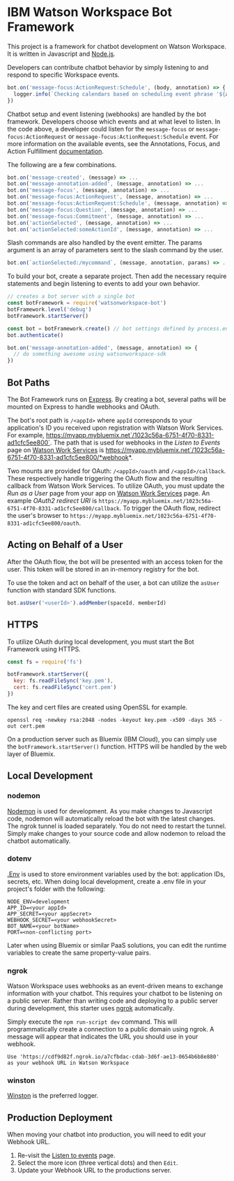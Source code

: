 # IBM Watson Workspace Bot Framework

This project is a framework for chatbot development on Watson Workspace. It is written in Javascript and [Node.js](https://nodejs.org).

Developers can contribute chatbot behavior by simply listening to and respond to specific Workspace events.

```javascript
bot.on('message-focus:ActionRequest:Schedule', (body, annotation) => {
  logger.info(`Checking calendars based on scheduling event phrase '${annotation.phrase}'`)
})
```

Chatbot setup and event listening (webhooks) are handled by the bot framework. Developers choose which events and at what level to listen. In the code above, a developer could listen for the `message-focus` or `message-focus:ActionRequest` or `message-focus:ActionRequest:Schedule` event. For more information on the available events, see the Annotations, Focus, and Action Fulfillment [documentation](https://workspace.ibm.com/developer/docs).

The following are a few combinations.
```javascript
bot.on('message-created', (message) => ...
bot.on('message-annotation-added', (message, annotation) => ...
bot.on('message-focus', (message, annotation) => ...
bot.on('message-focus:ActionRequest', (message, annotation) => ...
bot.on('message-focus:ActionRequest:Schedule', (message, annotation) => ...
bot.on('message-focus:Question', (message, annotation) => ...
bot.on('message-focus:Commitment', (message, annotation) => ...
bot.on('actionSelected', (message, annotation) => ...
bot.on('actionSelected:someActionId', (message, annotation) => ...
```

Slash commands are also handled by the event emitter. The params argument is an array of parameters sent to the slash command by the user.
```javascript
bot.on(`actionSelected:/mycommand`, (message, annotation, params) => ...
```


To build your bot, create a separate project. Then add the necessary require statements and begin listening to events to add your own behavior.

```javascript
// creates a bot server with a single bot
const botFramework = require('watsonworkspace-bot')
botFramework.level('debug')
botFramework.startServer()

const bot = botFramework.create() // bot settings defined by process.env
bot.authenticate()

bot.on('message-annotation-added', (message, annotation) => {
  // do something awesome using watsonworkspace-sdk
})
```

## Bot Paths
The Bot Framework runs on [Express](http://expressjs.com). By creating a bot, several paths will be mounted on Express to handle webhooks and OAuth.

The bot's root path is `/<appId>` where `appId` corresponds to your application's ID you received upon registration with Watson Work Services. For example, https://myapp.mybluemix.net`/1023c56a-6751-4f70-8331-ad1cfc5ee800`. The path that is used for webhooks in the *Listen to Events* page on [Watson Work Services](https://developer.watsonwork.ibm.com/apps) is https://myapp.mybluemix.net`/1023c56a-6751-4f70-8331-ad1cfc5ee800/*webhook*.

Two mounts are provided for OAuth: `/<appId>/oauth` and `/<appId>/callback`. These respectively handle triggering the OAuth flow and the resulting callback from Watson Work Services. To utilize OAuth, you must update the *Run as a User* page from your app on [Watson Work Services](https://developer.watsonwork.ibm.com/apps) page. An example *OAuth2 redirect URI* is `https://myapp.mybluemix.net/1023c56a-6751-4f70-8331-ad1cfc5ee800/callback`. To trigger the OAuth flow, redirect the user's browser to `https://myapp.mybluemix.net/1023c56a-6751-4f70-8331-ad1cfc5ee800/oauth`.

## Acting on Behalf of a User
After the OAuth flow, the bot will be presented with an access token for the user. This token will be stored in an in-memory registry for the bot.

To use the token and act on behalf of the user, a bot can utilize the `asUser` function with standard SDK functions.

```javascript
bot.asUser('<userId>').addMember(spaceId, memberId)
```

## HTTPS
To utilize OAuth during local development, you must start the Bot Framework using HTTPS.

```javascript
const fs = require('fs')

botFramework.startServer({
  key: fs.readFileSync('key.pem'),
  cert: fs.readFileSync('cert.pem')
})
```

The key and cert files are created using OpenSSL for example.

```
openssl req -newkey rsa:2048 -nodes -keyout key.pem -x509 -days 365 -out cert.pem
```

On a production server such as Bluemix (IBM Cloud), you can simply use the `botFramework.startServer()` function.  HTTPS will be handled by the web layer of Bluemix.

## Local Development
### nodemon

[Nodemon](https://github.com/remy/nodemon) is used for development. As you make changes to Javascript code, nodemon will automatically reload the bot with the latest changes. The ngrok tunnel is loaded separately. You do not need to restart the tunnel. Simply make changes to your source code and allow nodemon to reload the chatbot automatically.

### dotenv
[.Env](https://www.npmjs.com/package/dotenv) is used to store environment variables used by the bot: application IDs, secrets, etc. When doing local development, create a .env file in your project's folder with the following:

```
NODE_ENV=development
APP_ID=<your appId>
APP_SECRET=<your appSecret>
WEBHOOK_SECRET=<your webhookSecret>
BOT_NAME=<your botName>
PORT=<non-conflicting port>
```

Later when using Bluemix or similar PaaS solutions, you can edit the runtime variables to create the same property-value pairs.

### ngrok

Watson Workspace uses webhooks as an event-driven means to exchange information with your chatbot. This requires your chatbot to be listening on a public server. Rather than writing code and deploying to a public server during development, this starter uses [ngrok](https://ngrok.com/) automatically.

Simply execute the `npm run-script dev` command. This will programmatically create a connection to a public domain using ngrok. A message will appear that indicates the URL you should use in your webhook.

```
Use 'https://cdf9d82f.ngrok.io/a7cfbdac-cdab-3d6f-ae13-0654b6b8e880' as your webhook URL in Watson Workspace
```

### winston

[Winston](https://github.com/winstonjs/winston) is the preferred logger.

## Production Deployment

When moving your chatbot into production, you will need to edit your Webhook URL.

1. Re-visit the [Listen to events](https://workspace.ibm.com/developer/apps/dashboard/webhooks) page.
2. Select the more icon (three vertical dots) and then `Edit`.
3. Update your Webhook URL to the productions server.
